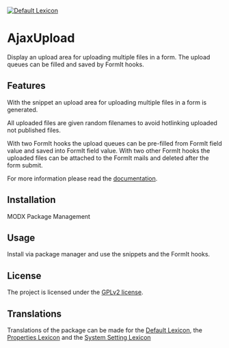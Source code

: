 [![Default Lexicon](https://hosted.weblate.org/widget/modx-extras/ajaxupload/standard/svg-badge.svg)](https://hosted.weblate.org/projects/modx-extras/ajaxupload/)

# AjaxUpload

Display an upload area for uploading multiple files in a form. The upload queues
can be filled and saved by FormIt hooks.

## Features

With the snippet an upload area for uploading multiple files in a form is
generated.

All uploaded files are given random filenames to avoid hotlinking uploaded not
published files.

With two FormIt hooks the upload queues can be pre-filled from FormIt field
value and saved into FormIt field value. With two other FormIt hooks the
uploaded files can be attached to the FormIt mails and deleted after the form
submit.

For more information please read the [documentation](https://jako.github.io/AjaxUpload/).

## Installation

MODX Package Management

## Usage

Install via package manager and use the snippets and the FormIt hooks.

## License

The project is licensed under the [GPLv2 license](https://github.com/Jako/AjaxUpload/blob/master/core/components/ajaxupload/docs/license.md).

## Translations

Translations of the package can be made for the [Default Lexicon](https://hosted.weblate.org/projects/modx-extras/ajaxupload/standard/), the [Properties Lexicon](https://hosted.weblate.org/projects/modx-extras/ajaxupload/properties/) and the [System Setting Lexicon](https://hosted.weblate.org/projects/modx-extras/ajaxupload/system-settings/)
